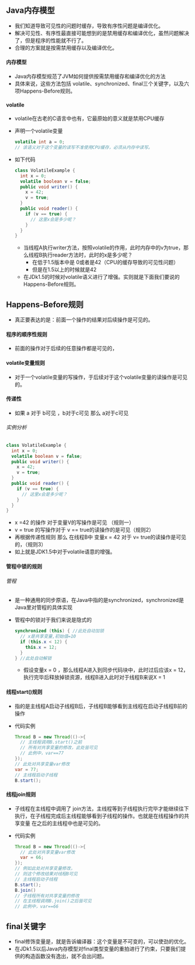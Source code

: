 ## 	Java内存模型

- 我们知道导致可见性的问题时缓存，导致有序性问题是编译优化。
- 解决可见性、有序性最直接可能想到的是禁用缓存和编译优化，虽然问题解决了，但是程序的性能就不行了。
- 合理的方案就是按需禁用缓存以及编译优化。

#### 内存模型

- Java内存模型规范了JVM如何提供按需禁用缓存和编译优化的方法
- 具体来说，这些方法包括 volatile、synchronized、final三个关键字，以及六项Happens-Before规则。

#### volatile

- volatile在古老的C语言中也有，它最原始的意义就是禁用CPU缓存

- 声明一个volatile变量

  ```java
  volatile int a = 0;
  // 该语义对于这个变量的读写不准使用CPU缓存，必须从内存中读写。
  ```

- 如下代码

  ```Java
  class VolatileExample {
    int x = 0;
    volatile boolean v = false;
    public void writer() {
      x = 42;
      v = true;
    }
    public void reader() {
      if (v == true) {
        // 这里x会是多少呢？
      }
    }
  }
  ```

  - 当线程A执行writer方法，按照volatile的作用，此时内存中的v为true，那么线程B执行reader方法时，此时的x是多少呢？
    - 在低于1.5版本中是 0或者是42（CPU的缓存导致的可见性问题）
    - 但是在1.5以上的时候就是42
  - 在JDk1.5的时候对volatile语义进行了增强。实则就是下面我们要说的Happens-Before规则。

## Happens-Before规则

- 真正要表达的是：前面一个操作的结果对后续操作是可见的。

#### 程序的顺序性规则

- 前面的操作对于后续的任意操作都是可见的，

#### volatile变量规则

- 对于一个volatile变量的写操作，于后续对于这个volatile变量的读操作是可见的。

#### 传递性

- 如果 a 对于 b可见 ，b对于c可见 那么 a对于c可见

###### 实例分析

```java
class VolatileExample {
  int x = 0;
  volatile boolean v = false;
  public void writer() {
    x = 42;
    v = true;
  }
  public void reader() {
    if (v == true) {
      // 这里x会是多少呢？
    }
  }
}
```

- x =42 的操作 对于变量V的写操作是可见 （规则一）
- v = true 的写操作对于 v ==  true的读操作的是可见（规则2）
- 再根据传递性规则 那么 在线程B中 变量x = 42 对于 v= true的读操作是可见的，（规则3）
- 如上就是JDK1.5中对于volatile语意的增强。

#### 管程中锁的规则

###### 管程

- 是一种通用的同步原语，在Java中指的是synchronized，synchronized是Java里对管程的具体实现

- 管程中的锁对于我们来说是隐式的

  ```java
  synchronized (this) { //此处自动加锁
    // x是共享变量,初始值=10
    if (this.x < 12) {
      this.x = 12; 
    }  
  } //此处自动解锁
  ```

  - 假设变量x = 0 ，那么线程A进入到同步代码块中，此时过后应该x = 12，执行完毕后释放掉锁资源，线程B进入此时对于线程B来说X = 1

#### 线程start()规则

- 指的是主线程A启动子线程B后，子线程B能够看到主线程在启动子线程B前的操作

- 代码实例

  ```java
  Thread B = new Thread(()->{
    // 主线程调用B.start()之前
    // 所有对共享变量的修改，此处皆可见
    // 此例中，var==77
  });
  // 此处对共享变量var修改
  var = 77;
  // 主线程启动子线程
  B.start();
  ```

####  线程join规则

- 子线程在主线程中调用了 join方法，主线程等到子线程执行完毕才能继续往下执行，在子线程完成后主线程能够看到子线程的操作。也就是在线程操作的共享变量 在之后的主线程中也是可见的。

- 代码实例

  ```java
  Thread B = new Thread(()->{
    // 此处对共享变量var修改
    var = 66;
  });
  // 例如此处对共享变量修改，
  // 则这个修改结果对线程B可见
  // 主线程启动子线程
  B.start();
  B.join()
  // 子线程所有对共享变量的修改
  // 在主线程调用B.join()之后皆可见
  // 此例中，var==66
  ```

## final关键字

- final修饰变量是，就是告诉编译器：这个变量是不可变的，可以使劲的优化。
- 在JDk1.5以后Java内存模型对final类型变量的重拍进行了约束，只要我们提供的构造函数没有逸出，就不会出问题。

